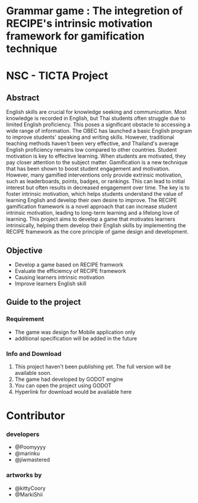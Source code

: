 # Grammar game : The integretion of RECIPE's intrinsic motivation framework for gamification technique
# NSC - TICTA Project
## Abstract
English skills are crucial for knowledge seeking and communication. Most knowledge is recorded in English, but Thai students often struggle due to limited English proficiency. This poses a significant obstacle to accessing a wide range of information.
The OBEC has launched a basic English program to improve students' speaking and writing skills. However, traditional teaching methods haven't been very effective, and Thailand's average English proficiency remains low compared to other countries.
Student motivation is key to effective learning. When students are motivated, they pay closer attention to the subject matter. Gamification is a new technique that has been shown to boost student engagement and motivation. However, many gamified interventions only provide extrinsic motivation, such as leaderboards, points, badges, or rankings. This can lead to initial interest but often results in decreased engagement over time.
The key is to foster intrinsic motivation, which helps students understand the value of learning English and develop their own desire to improve. The RECIPE gamification framework is a novel approach that can increase student intrinsic motivation, leading to long-term learning and a lifelong love of learning. This project aims to develop a game that motivates learners intrinsically, helping them develop their English skills by implementing the RECIPE framework as the core principle of game design and development.
## Objective
- Develop a game based on RECIPE framwork
- Evaluate the efficiemcy of RECIPE framework
- Causing learners intrinsic motivation
- Improve learners English skill
## Guide to the project
### Requirement
- The game was design for Mobile application only
- additional specification will be added in the future
### Info and Download
1. This project haven't been publishing yet. The full version will be available soon.
2. The game had developed by GODOT engine
3. You can open the project using GODOT
4. Hyperlink for download would be available here
# Contributor
### developers
- @Poomyyyy
- @marinku
- @jiwmastered
### artworks by
- @kittyCoory
- @MarkiShii
